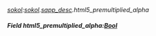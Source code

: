 _[sokol](../../modules/sokol/sokol-module.md):[sokol](../../modules/sokol/sokol-module.md).[sapp\_desc](../../modules/sokol/sokol-sapp_desc.md).html5\_premultiplied\_alpha_
##### Field html5\_premultiplied\_alpha:[Bool](../../modules/wonkey/wonkey-types-bool.md)
